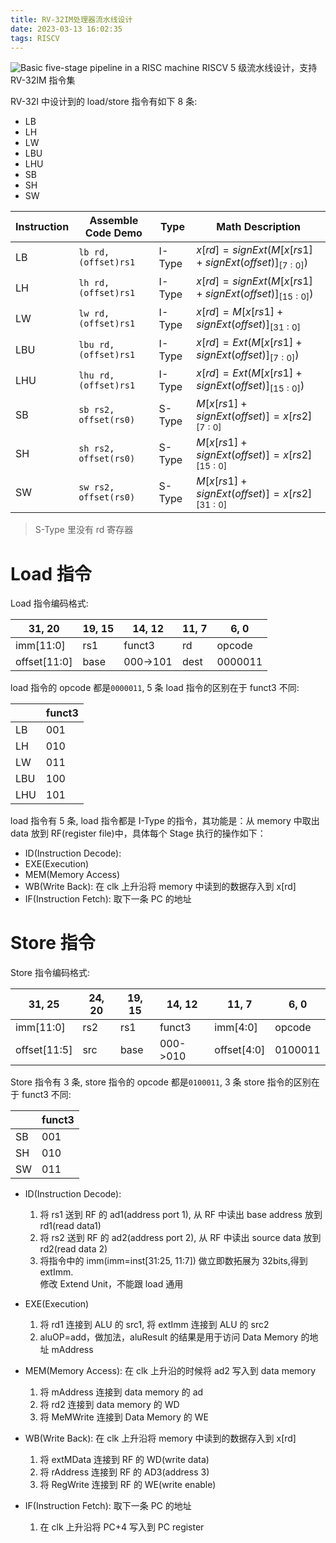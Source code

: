 ```yaml
---
title: RV-32IM处理器流水线设计
date: 2023-03-13 16:02:35
tags: RISCV
---
```


![Basic five-stage pipeline in a RISC machine](https://s2.loli.net/2023/03/13/7GPzH91tmwkxvEC.png)
RISCV 5 级流水线设计，支持 RV-32IM 指令集

<!--more-->

RV-32I 中设计到的 load/store 指令有如下 8 条:

- LB
- LH
- LW
- LBU
- LHU
- SB
- SH
- SW

| Instruction | Assemble Code Demo    | Type   | Math Description                                    |
| ----------- | --------------------- | ------ | --------------------------------------------------- |
| LB          | `lb rd, (offset)rs1`  | I-Type | $x[rd]=signExt(M[x[rs1]+signExt(offset)]_{[7:0]})$  |
| LH          | `lh rd, (offset)rs1`  | I-Type | $x[rd]=signExt(M[x[rs1]+signExt(offset)]_{[15:0]})$ |
| LW          | `lw rd, (offset)rs1`  | I-Type | $x[rd]=M[x[rs1]+signExt(offset)]_{[31:0]}$          |
| LBU         | `lbu rd, (offset)rs1` | I-Type | $x[rd]=Ext(M[x[rs1]+signExt(offset)]_{[7:0]})$      |
| LHU         | `lhu rd, (offset)rs1` | I-Type | $x[rd]=Ext(M[x[rs1]+signExt(offset)]_{[15:0]})$     |
| SB          | `sb rs2, offset(rs0)` | S-Type | $M[x[rs1]+signExt(offset)]=x[rs2]_{[7:0]}$          |
| SH          | `sh rs2, offset(rs0)` | S-Type | $M[x[rs1]+signExt(offset)]=x[rs2]_{[15:0]}$         |
| SW          | `sw rs2, offset(rs0)` | S-Type | $M[x[rs1]+signExt(offset)]=x[rs2]_{[31:0]}$         |

> S-Type 里没有 rd 寄存器

# Load 指令

Load 指令编码格式:

| 31, 20       | 19, 15 | 14, 12   | 11, 7 | 6, 0    |
| ------------ | ------ | -------- | ----- | ------- |
| imm[11:0]    | rs1    | funct3   | rd    | opcode  |
| offset[11:0] | base   | 000->101 | dest  | 0000011 |

load 指令的 opcode 都是`0000011`, 5 条 load 指令的区别在于 funct3 不同:

|     | funct3 |
| --- | ------ |
| LB  | 001    |
| LH  | 010    |
| LW  | 011    |
| LBU | 100    |
| LHU | 101    |

load 指令有 5 条, load 指令都是 I-Type 的指令，其功能是：从 memory 中取出 data 放到 RF(register file)中，具体每个 Stage 执行的操作如下：

- ID(Instruction Decode):
- EXE(Execution)
- MEM(Memory Access)
- WB(Write Back): 在 clk 上升沿将 memory 中读到的数据存入到 x[rd]
- IF(Instruction Fetch): 取下一条 PC 的地址

# Store 指令

Store 指令编码格式:

| 31, 25       | 24, 20 | 19, 15 | 14, 12   | 11, 7       | 6, 0    |
| ------------ | ------ | ------ | -------- | ----------- | ------- |
| imm[11:0]    | rs2    | rs1    | funct3   | imm[4:0]    | opcode  |
| offset[11:5] | src    | base   | 000->010 | offset[4:0] | 0100011 |

Store 指令有 3 条, store 指令的 opcode 都是`0100011`, 3 条 store 指令的区别在于 funct3 不同:

|     | funct3 |
| --- | ------ |
| SB  | 001    |
| SH  | 010    |
| SW  | 011    |

- ID(Instruction Decode):

  1. 将 rs1 送到 RF 的 ad1(address port 1), 从 RF 中读出 base address 放到 rd1(read data1)
  2. 将 rs2 送到 RF 的 ad2(address port 2), 从 RF 中读出 source data 放到 rd2(read data 2)
  3. 将指令中的 imm(imm=inst[31:25, 11:7]) 做立即数拓展为 32bits,得到 extImm.  
     修改 Extend Unit，不能跟 load 通用

- EXE(Execution)
  1. 将 rd1 连接到 ALU 的 src1, 将 extImm 连接到 ALU 的 src2
  2. aluOP=add，做加法，aluResult 的结果是用于访问 Data Memory 的地址 mAddress
- MEM(Memory Access): 在 clk 上升沿的时候将 ad2 写入到 data memory
  1. 将 mAddress 连接到 data memory 的 ad
  2. 将 rd2 连接到 data memory 的 WD
  3. 将 MeMWrite 连接到 Data Memory 的 WE
- WB(Write Back): 在 clk 上升沿将 memory 中读到的数据存入到 x[rd]
  1. 将 extMData 连接到 RF 的 WD(write data)
  2. 将 rAddress 连接到 RF 的 AD3(address 3)
  3. 将 RegWrite 连接到 RF 的 WE(write enable)
- IF(Instruction Fetch): 取下一条 PC 的地址
  1. 在 clk 上升沿将 PC+4 写入到 PC register
